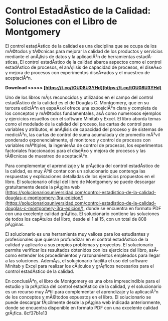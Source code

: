 
 
# Control EstadÃ­stico de la Calidad: Soluciones con el Libro de Montgomery
 
El control estadÃ­stico de la calidad es una disciplina que se ocupa de los mÃ©todos y tÃ©cnicas para mejorar la calidad de los productos y servicios mediante el anÃ¡lisis de datos y la aplicaciÃ³n de herramientas estadÃ­sticas. El control estadÃ­stico de la calidad abarca aspectos como el control estadÃ­stico de procesos, el anÃ¡lisis de capacidad de procesos, el diseÃ±o y mejora de procesos con experimentos diseÃ±ados y el muestreo de aceptaciÃ³n.
 
**Download &gt;&gt;&gt;&gt;&gt; [https://t.co/tOU08U3YHd](https://t.co/tOU08U3YHd)**


 
Uno de los libros mÃ¡s reconocidos y utilizados en el campo del control estadÃ­stico de la calidad es el de Douglas C. Montgomery, que en su tercera ediciÃ³n en espaÃ±ol ofrece una exposiciÃ³n clara y completa de los conceptos y mÃ©todos fundamentales, asÃ­ como numerosos ejemplos y ejercicios resueltos con el software Minitab y Excel. El libro aborda temas como el modelado de la calidad del proceso, las cartas de control para variables y atributos, el anÃ¡lisis de capacidad del proceso y de sistemas de mediciÃ³n, las cartas de control de suma acumulada y de promedio mÃ³vil ponderado exponencialmente, el monitoreo y control de procesos con variables mÃºltiples, la ingenierÃ­a de control de procesos, los experimentos factoriales fraccionados para el diseÃ±o y mejora de procesos y las tÃ©cnicas de muestreo de aceptaciÃ³n.
 
Para complementar el aprendizaje y la prÃ¡ctica del control estadÃ­stico de la calidad, es muy Ãºtil contar con un solucionario que contenga las respuestas y explicaciones detalladas de los ejercicios propuestos en el libro. El solucionario oficial del libro de Montgomery se puede descargar gratuitamente desde la pÃ¡gina web [https://solucionariosuniversidad.com/control-estadistico-de-la-calidad-douglas-c-montgomery-3ra-edicion/](https://solucionariosuniversidad.com/control-estadistico-de-la-calidad-douglas-c-montgomery-3ra-edicion/), donde se encuentra en formato PDF con una excelente calidad grÃ¡fica. El solucionario contiene las soluciones de todos los capÃ­tulos del libro, desde el 1 al 15, con un total de 808 pÃ¡ginas.
 
El solucionario es una herramienta muy valiosa para los estudiantes y profesionales que quieran profundizar en el control estadÃ­stico de la calidad y aplicarlo a sus propios problemas y proyectos. El solucionario permite verificar los resultados obtenidos con los ejercicios del libro, asÃ­ como entender los procedimientos y razonamientos empleados para llegar a las soluciones. AdemÃ¡s, el solucionario facilita el uso del software Minitab y Excel para realizar los cÃ¡lculos y grÃ¡ficos necesarios para el control estadÃ­stico de la calidad.
 
En conclusiÃ³n, el libro de Montgomery es una obra imprescindible para el estudio y la prÃ¡ctica del control estadÃ­stico de la calidad, y el solucionario es un recurso muy Ãºtil para complementar el aprendizaje y la aplicaciÃ³n de los conceptos y mÃ©todos expuestos en el libro. El solucionario se puede descargar fÃ¡cilmente desde la pÃ¡gina web indicada anteriormente, donde se encuentra disponible en formato PDF con una excelente calidad grÃ¡fica.
 8cf37b1e13
 
